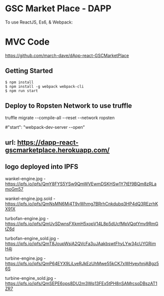 
# GSC Market Place - DAPP
To use ReactJS, Es6, & Webpack:

# MVC Code
https://github.com/march-dave/dApp-react-GSCMarketPlace


## Getting Started
```
$ npm install
$ npm install -g webpack webpack-cli
$ npm run start
```

## Deploy to Ropsten Network to use truffle
truffle migrate --compile-all --reset --network ropsten

#"start": "webpack-dev-server --open"

## url: https://dapp-react-gscmarketplace.herokuapp.com/


## logo deployed into IPFS
wankel-engine.jpg - https://ipfs.io/ipfs/QmY8FYS5YSw9QmWVEwmDSKHSw1Y7tEf9BQm8zRLamoGm57

wankel-engine.jpg.sold - https://ipfs.io/ipfs/QmNsMN6Mi4T9vWhmg7BRrhCnkdubq3HP4dQ3REzrhKX91X

turbofan-engine.jpg - https://ipfs.io/ipfs/QmUvSDwnsFXkmH5xopV14L8p5dUcfMpVQqtYmv9RmGtZ6d

turbofan-engine_sold.jpg - https://ipfs.io/ipfs/QmT8JoupWsiA2QVcFa3uJAakbswtFhyLYw34cUYGRimH4j

turbine-engine.jpg - https://ipfs.io/ipfs/QmP64EYX9LjLyeRJkEzUhMwe55kCK7xWHyeyhnjABgz56S

turbine-engine_sold.jpg - https://ipfs.io/ipfs/QmSEPE6ops8DU2m3Wq13FEx5tPH8nSAMrcsoDBszAT1ZR7